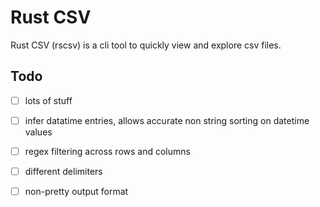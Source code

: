 # Rust CSV
Rust CSV (rscsv) is a cli tool to quickly view and explore csv files.

## Todo
- [ ] lots of stuff
- [ ] infer datatime entries, allows accurate non string sorting on datetime values
- [ ] regex filtering across rows and columns
- [ ] different delimiters
- [ ] non-pretty output format

